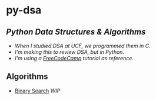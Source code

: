 # py-dsa

## _Python Data Structures &amp; Algorithms_

- _When I studied DSA at UCF, we programmed them in C._
- _I'm making this to review DSA, but in Python._
- _I'm using a [FreeCodeCamp](https://www.youtube.com/watch?v=pkYVOmU3MgA&ab_channel=freeCodeCamp.org) tutorial as reference._

## Algorithms

- [Binary Search](binarySearch.py) _WIP_
